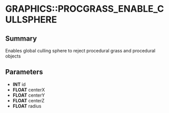 # GRAPHICS::PROCGRASS_ENABLE_CULLSPHERE

## Summary
Enables global culling sphere to reject procedural grass and procedural objects

## Parameters
* **INT** id
* **FLOAT** centerX
* **FLOAT** centerY
* **FLOAT** centerZ
* **FLOAT** radius